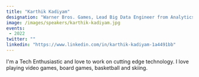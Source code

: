 ```yaml
---
title: "Karthik Kadiyam"
designation: "Warner Bros. Games, Lead Big Data Engineer from Analytics Team."
image: /images/speakers/karthik-kadiyam.jpg
events:
 - 2022
twitter: ""
linkedin: "https://www.linkedin.com/in/karthik-kadiyam-1a4491bb"
---
```


I'm a Tech Enthusiastic and love to work on cutting edge technology. I love playing video games, board games, basketball and skiing.